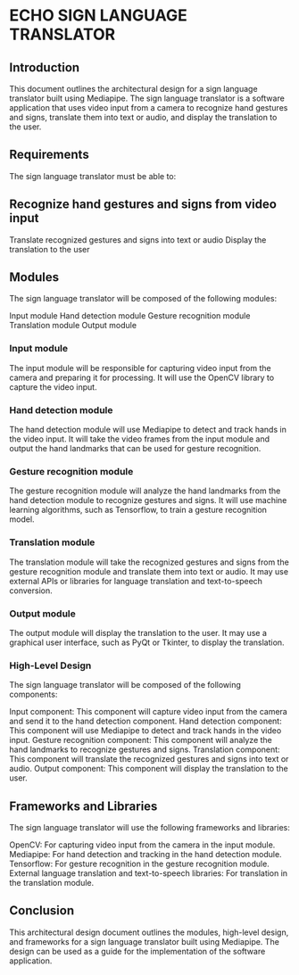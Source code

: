 # ECHO SIGN LANGUAGE TRANSLATOR

## Introduction
This document outlines the architectural design for a sign language translator built using Mediapipe. The sign language translator is a software application that uses video input from a camera to recognize hand gestures and signs, translate them into text or audio, and display the translation to the user.

## Requirements
The sign language translator must be able to:

## Recognize hand gestures and signs from video input
Translate recognized gestures and signs into text or audio
Display the translation to the user

## Modules
The sign language translator will be composed of the following modules:

Input module
Hand detection module
Gesture recognition module
Translation module
Output module
### Input module
The input module will be responsible for capturing video input from the camera and preparing it for processing. It will use the OpenCV library to capture the video input.

### Hand detection module
The hand detection module will use Mediapipe to detect and track hands in the video input. It will take the video frames from the input module and output the hand landmarks that can be used for gesture recognition.

### Gesture recognition module
The gesture recognition module will analyze the hand landmarks from the hand detection module to recognize gestures and signs. It will use machine learning algorithms, such as Tensorflow, to train a gesture recognition model.

### Translation module
The translation module will take the recognized gestures and signs from the gesture recognition module and translate them into text or audio. It may use external APIs or libraries for language translation and text-to-speech conversion.

### Output module
The output module will display the translation to the user. It may use a graphical user interface, such as PyQt or Tkinter, to display the translation.

### High-Level Design
The sign language translator will be composed of the following components:

Input component: This component will capture video input from the camera and send it to the hand detection component.
Hand detection component: This component will use Mediapipe to detect and track hands in the video input.
Gesture recognition component: This component will analyze the hand landmarks to recognize gestures and signs.
Translation component: This component will translate the recognized gestures and signs into text or audio.
Output component: This component will display the translation to the user.

## Frameworks and Libraries
The sign language translator will use the following frameworks and libraries:

OpenCV: For capturing video input from the camera in the input module.
Mediapipe: For hand detection and tracking in the hand detection module.
Tensorflow: For gesture recognition in the gesture recognition module.
External language translation and text-to-speech libraries: For translation in the translation module.

## Conclusion
This architectural design document outlines the modules, high-level design, and frameworks for a sign language translator built using Mediapipe. The design can be used as a guide for the implementation of the software application.
